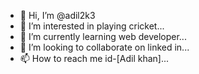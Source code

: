 - 👋 Hi, I’m @adil2k3
- 👀 I’m interested in playing cricket...
- 🌱 I’m currently learning web developer...
- 💞️ I’m looking to collaborate on linked in...
- 📫 How to reach me id-[Adil khan]...

<!---
adil2k3/adil2k3 is a ✨ special ✨ repository because its `README.md` (this file) appears on your GitHub profile.
You can click the Preview link to take a look at your changes.
--->
